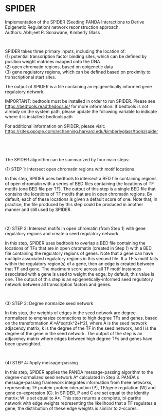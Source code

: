 # SPIDER

Implementation of the SPIDER (Seeding PANDA Interactions to Derive Epigenetic Regulation) network reconstruction approach.\
Authors: Abhijeet R. Sonawane; Kimberly Glass

<space>\
<space>

SPIDER takes three primary inputs, including the location of:\
(1) potential transcription factor binding sites, which can be defined by position weight matrices mapped onto the DNA\
(2) open chromatin regions, based on epigenetic data\
(3) gene regulatory regions, which can be defined based on proximity to transcriptional start sites.

The output of SPIDER is a file containing an epigenetically informed gene regulatory network.

IMPORTANT: bedtools must be installed in order to run SPIDER. Please see https://bedtools.readthedocs.io/ for more information. If bedtools is not already on the system path, please update the following variable to indicate where it is installed: bedtoolspath

For additional information on SPIDER, please visit: https://sites.google.com/a/channing.harvard.edu/kimberlyglass/tools/spider

<space>\
<space>
  
<space>\
<space>

The SPIDER algorithm can be summarized by four main steps:

(1) STEP 1: Intersect open chromatin regions with motif locations

In this step, SPIDER uses bedtools to intersect a BED file containing regions of open chromatin with a series of BED files containing the locations of TF motifs (one BED file per TF). The output of this step is a single BED file that contains the locations of TF motifs that are in open chromatin regions. By default, each of these locations is given a default score of one. Note that, in practice, the file produced by this step could be produced in another manner and still used by SPIDER.  

<space>\
<space>
  
(2) STEP 2: Intersect motifs in open chromatin (from Step 1) with gene regulatory regions and create a seed regulatory network

In this step, SPIDER uses bedtools to overlap a BED file containing the locations of TFs that are in open chromatin (created in Step 1) with a BED file containing the regulatory regions of genes. Note that a gene can have multiple associated regulatory regions in this second file. If a TF's motif falls within the regulatory region(s) of a gene, then an edge is created between that TF and gene. The maximum score across all TF motif instances associated with a gene is used to weight the edge; by default, this value is one. The output of this step is an epigenetically-informed seed regulatory network between all transcription factors and genes.  

<space>\
<space>


(3) STEP 3: Degree normalize seed network

In this step, the weights of edges in the seed network are degree-normalized to emphasize connections to high degree TFs and genes, based on the transformation A'=A\*sqrt(k^2+l^2), where A is the seed network adjacency matrix, k is the degree of the TF in the seed network, and l is the degree of the gene in the seed network. The output of the step is an adjacency matrix where edges between high degree TFs and genes have been upweighted.  

<space>\
<space>

(4) STEP 4: Apply message-passing

In this step, SPIDER applies the PANDA message-passing algorithm to the degree-normalized seed network A* calculated in Step 3. PANDA's message-passing framework integrates information from three networks, representing TF protein-protein interaction (P), TF/gene regulation (W) and gene co-expression (C). In SPIDER, P and C are set equal to the identity matrix; W is set equal to A*. This step returns a complete, bi-partite network with edge weights representing the likelihood that a TF regulates a gene; the distribution of these edge weights is similar to z-scores. 
